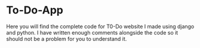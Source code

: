 # To-Do-App
Here you will find the complete code for T0-Do website I made using django and python. I have written enough comments alongside the code so it should not be a problem for you to understand it.

